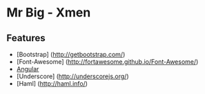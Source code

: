 # Mr Big - Xmen

## Features

- [Bootstrap] (http://getbootstrap.com/)
- [Font-Awesome] (http://fortawesome.github.io/Font-Awesome/)
- [Angular](https://angularjs.org/)
- [Underscore] (http://underscorejs.org/)
- [Haml] (http://haml.info/)
